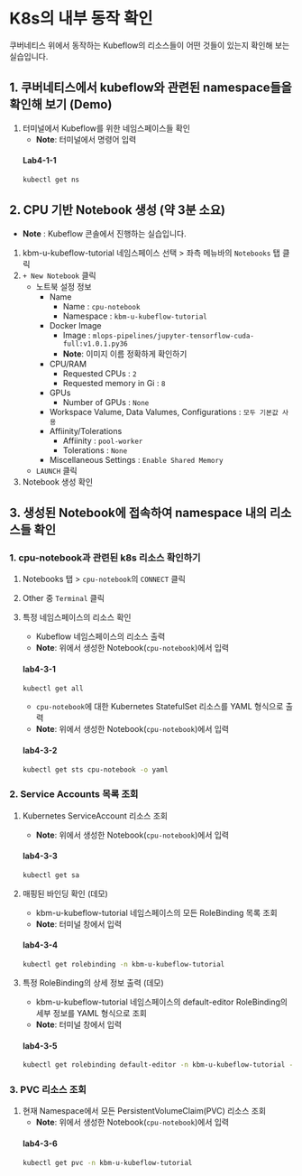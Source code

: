 # K8s의 내부 동작 확인

쿠버네티스 위에서 동작하는 Kubeflow의 리소스들이 어떤 것들이 있는지 확인해 보는 실습입니다.

## 1. 쿠버네티스에서 kubeflow와 관련된 namespace들을 확인해 보기 (Demo)

1. 터미널에서 Kubeflow를 위한 네임스페이스들 확인
   - **Note**: 터미널에서 명령어 입력
   #### **Lab4-1-1**
   ```bash
   kubectl get ns
   ```

## 2. CPU 기반 Notebook 생성 (약 3분 소요)
   - **Note** : Kubeflow 콘솔에서 진행하는 실습입니다.

1. kbm-u-kubeflow-tutorial 네임스페이스 선택 > 좌측 메뉴바의 `Notebooks` 탭 클릭 
2. `+ New Notebook` 클릭
   - 노트북 설정 정보
      - Name
         - Name : `cpu-notebook`
         - Namespace : `kbm-u-kubeflow-tutorial`
      - Docker Image
         - Image : `mlops-pipelines/jupyter-tensorflow-cuda-full:v1.0.1.py36`
         - **Note**: 이미지 이름 정확하게 확인하기
      - CPU/RAM
         -  Requested CPUs : `2`
         - Requested memory in Gi : `8`
      - GPUs
         - Number of GPUs : `None`
      - Workspace Valume, Data Valumes, Configurations : `모두 기본값 사용`
      - Affiinity/Tolerations
         - Affiinity : `pool-worker` 
         - Tolerations : `None` 
      - Miscellaneous Settings : `Enable Shared Memory`
   - `LAUNCH` 클릭
3. Notebook 생성 확인


## 3. 생성된 Notebook에 접속하여 namespace 내의 리소스들 확인

### 1. cpu-notebook과 관련된 k8s 리소스 확인하기
1. Notebooks 탭 > `cpu-notebook`의 `CONNECT` 클릭
2. Other 중 `Terminal` 클릭
3. 특정 네임스페이스의 리소스 확인
   - Kubeflow 네임스페이스의 리소스 출력
   - **Note**: 위에서 생성한 Notebook(`cpu-notebook`)에서 입력
   #### **lab4-3-1**
   ```bash
   kubectl get all
   ```

   - `cpu-notebook`에 대한 Kubernetes StatefulSet 리소스를 YAML 형식으로 출력
   - **Note**: 위에서 생성한 Notebook(`cpu-notebook`)에서 입력
   #### **lab4-3-2**
   ```bash
   kubectl get sts cpu-notebook -o yaml
   ```

### 2. Service Accounts 목록 조회
1. Kubernetes ServiceAccount 리소스 조회 
   - **Note**: 위에서 생성한 Notebook(`cpu-notebook`)에서 입력
   #### **lab4-3-3**
   ```bash
   kubectl get sa
   ```
2. 매핑된 바인딩 확인 (데모)
   - kbm-u-kubeflow-tutorial 네임스페이스의 모든 RoleBinding 목록 조회
   - **Note**: 터미널 창에서 입력
   #### **lab4-3-4**
   ```bash
   kubectl get rolebinding -n kbm-u-kubeflow-tutorial
   ```

3. 특정 RoleBinding의 상세 정보 출력 (데모)
   - kbm-u-kubeflow-tutorial 네임스페이스의 default-editor RoleBinding의 세부 정보를 YAML 형식으로 조회
   - **Note**: 터미널 창에서 입력
   #### **lab4-3-5**
   ```bash
   kubectl get rolebinding default-editor -n kbm-u-kubeflow-tutorial -o yaml
   ```

### 3. PVC 리소스 조회
1. 현재 Namespace에서 모든 PersistentVolumeClaim(PVC) 리소스 조회
   - **Note**: 위에서 생성한 Notebook(`cpu-notebook`)에서 입력
   #### **lab4-3-6**
   ```bash
   kubectl get pvc -n kbm-u-kubeflow-tutorial
   ```
